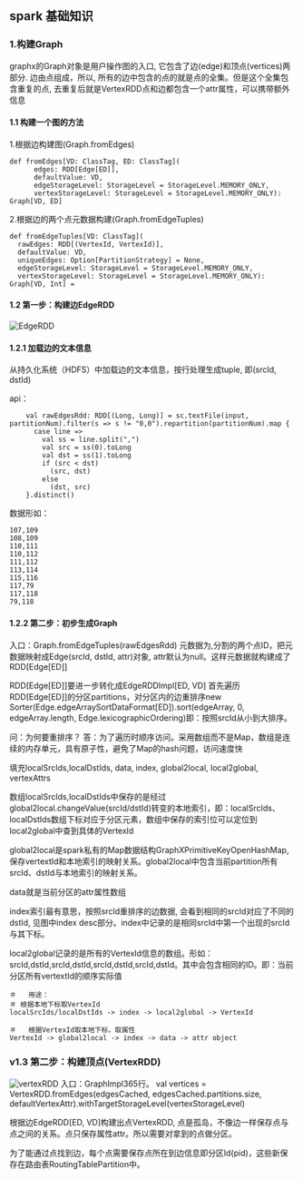 ## spark 基础知识
### 1.构建Graph
graphx的Graph对象是用户操作图的入口, 它包含了边(edge)和顶点(vertices)两部分. 边由点组成，所以, 所有的边中包含的点的就是点的全集。但是这个全集包含重复的点, 去重复后就是VertexRDD点和边都包含一个attr属性，可以携带额外信息
#### 1.1 构建一个图的方法
1.根据边构建图(Graph.fromEdges)
```
def fromEdges[VD: ClassTag, ED: ClassTag](
      edges: RDD[Edge[ED]],
      defaultValue: VD,
      edgeStorageLevel: StorageLevel = StorageLevel.MEMORY_ONLY,
      vertexStorageLevel: StorageLevel = StorageLevel.MEMORY_ONLY): Graph[VD, ED]
```
2.根据边的两个点元数据构建(Graph.fromEdgeTuples)
```
def fromEdgeTuples[VD: ClassTag](
  rawEdges: RDD[(VertexId, VertexId)],
  defaultValue: VD,
  uniqueEdges: Option[PartitionStrategy] = None,
  edgeStorageLevel: StorageLevel = StorageLevel.MEMORY_ONLY,
  vertexStorageLevel: StorageLevel = StorageLevel.MEMORY_ONLY): Graph[VD, Int] =
```
#### 1.2 第一步：构建边EdgeRDD
![EdgeRDD](https://github.com/yueyuanyang/spark/blob/master/graph/doc/graphx_build_edge.jpg)
#### 1.2.1 加载边的文本信息
从持久化系统（HDFS）中加载边的文本信息，按行处理生成tuple, 即(srcId, dstId)

api：
```
    val rawEdgesRdd: RDD[(Long, Long)] = sc.textFile(input, partitionNum).filter(s => s != "0,0").repartition(partitionNum).map {
      case line =>
        val ss = line.split(",")
        val src = ss(0).toLong
        val dst = ss(1).toLong
        if (src < dst)
          (src, dst)
        else
          (dst, src)
    }.distinct()
```
数据形如：
```
107,109
108,109
110,111
110,112
111,112
113,114
115,116
117,79
117,118
79,118
```
#### 1.2.2	第二步：初步生成Graph
入口：Graph.fromEdgeTuples(rawEdgesRdd)
元数据为,分割的两个点ID，把元数据映射成Edge(srcId, dstId, attr)对象, attr默认为null。这样元数据就构建成了RDD[Edge[ED]]

RDD[Edge[ED]]要进一步转化成EdgeRDDImpl[ED, VD]
首先遍历RDD[Edge[ED]]的分区partitions，对分区内的边重排序new Sorter(Edge.edgeArraySortDataFormat[ED]).sort(edgeArray, 0, edgeArray.length, Edge.lexicographicOrdering)即：按照srcId从小到大排序。

问：为何要重排序？
答：为了遍历时顺序访问。采用数组而不是Map，数组是连续的内存单元，具有原子性，避免了Map的hash问题，访问速度快

填充localSrcIds,localDstIds, data, index, global2local, local2global, vertexAttrs

数组localSrcIds,localDstIds中保存的是经过global2local.changeValue(srcId/dstId)转变的本地索引，即：localSrcIds、localDstIds数组下标对应于分区元素，数组中保存的索引位可以定位到local2global中查到具体的VertexId

global2local是spark私有的Map数据结构GraphXPrimitiveKeyOpenHashMap, 保存vertextId和本地索引的映射关系。global2local中包含当前partition所有srcId、dstId与本地索引的映射关系。

data就是当前分区的attr属性数组

index索引最有意思，按照srcId重排序的边数据, 会看到相同的srcId对应了不同的dstId, 见图中index desc部分。index中记录的是相同srcId中第一个出现的srcId与其下标。

local2global记录的是所有的VertexId信息的数组。形如：srcId,dstId,srcId,dstId,srcId,dstId,srcId,dstId。其中会包含相同的ID。即：当前分区所有vertextId的顺序实际值
```
＃	用途：
＃ 根据本地下标取VertexId
localSrcIds/localDstIds -> index -> local2global -> VertexId

＃	根据VertexId取本地下标，取属性
VertexId -> global2local -> index -> data -> attr object
```
### v1.3 第二步：构建顶点(VertexRDD)
![vertexRDD](https://github.com/yueyuanyang/spark/blob/master/graph/doc/graphx_build_vertex.jpg)
入口：GraphImpl365行。 val vertices = VertexRDD.fromEdges(edgesCached, edgesCached.partitions.size, defaultVertexAttr).withTargetStorageLevel(vertexStorageLevel)

根据边EdgeRDD[ED, VD]构建出点VertexRDD, 点是孤岛，不像边一样保存点与点之间的关系。点只保存属性attr。所以需要对拿到的点做分区。

为了能通过点找到边，每个点需要保存点所在到边信息即分区Id(pid)，这些新保存在路由表RoutingTablePartition中。

